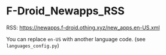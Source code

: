 # F-Droid_Newapps_RSS

RSS: <https://newapps.f-droid.othing.xyz/new_apps.en-US.xml>

You can replace `en-US` with another language code. (see `languages_config.py`)
